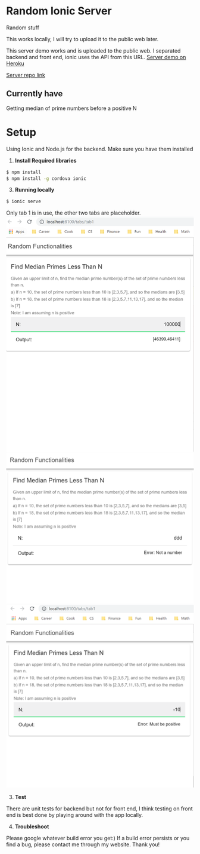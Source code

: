 # Random Ionic Server
Random stuff

This works locally, I will try to upload it to the public web later.

This server demo works and is uploaded to the public web. I separated backend and front end, ionic uses the API from this URL.
[Server demo on Heroku](https://jayde-randomionicserver.herokuapp.com)

[Server repo link](https://github.com/JaydeYue/RandomIonicServer)

## Currently have
Getting median of prime numbers before a positive N

# Setup

Using Ionic and Node.js for the backend. Make sure you have them installed

1. **Install Required libraries**

```bash
$ npm install
$ npm install -g cordova ionic
```

3. **Running locally**

```bash
$ ionic serve
```

Only tab 1 is in use, the other two tabs are placeholder.
![You should see something like this when running locally](./images/Capture.PNG)
![You should see something like this when running locally](./images/Capture1.PNG)
![You should see something like this when running locally](./images/Capture2.PNG)

3. **Test**

There are unit tests for backend but not for front end, I think testing on front end is best done by playing around with the app locally.

4. **Troubleshoot**

Please google whatever build error you get:) If a build error persists or you find a bug, please contact me through my website. Thank you!
